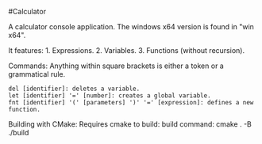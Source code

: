 #Calculator

A calculator console application. 
The windows x64 version is found in "win x64".

It features:
	1. Expressions.
	2. Variables.
	3. Functions (without recursion).

Commands:
Anything within square brackets is either a token or a grammatical rule.

	del [identifier]: deletes a variable.
	let [identifier] '=' [number]: creates a global variable.
	fnt [identifier] '(' [parameters] ')' '=' [expression]: defines a new function.

Building with CMake:
Requires cmake to build:
	build command: cmake . -B ./build
